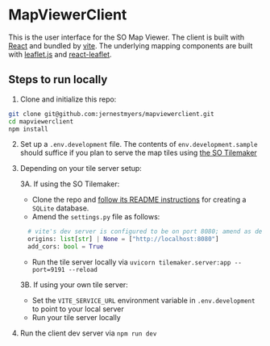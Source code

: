 # MapViewerClient
This is the user interface for the SO Map Viewer. The client is built with [React](https://react.dev/) and bundled by [vite](https://vite.dev/). The underlying mapping components are built with [leaflet.js](https://leafletjs.com/) and [react-leaflet](https://react-leaflet.js.org/).

## Steps to run locally
1. Clone and initialize this repo:
```sh
git clone git@github.com:jernestmyers/mapviewerclient.git
cd mapviewerclient
npm install
```

2. Set up a `.env.development` file. The contents of `env.development.sample` should suffice if you plan to serve the map tiles using [the SO Tilemaker](https://github.com/simonsobs/tilemaker)

3. Depending on your tile server setup:
  
    3A. If using the SO Tilemaker:

      - Clone the repo and [follow its README instructions](https://github.com/simonsobs/tilemaker#readme) for creating a `SQLite` database.
      - Amend the `settings.py` file as follows:
      ```py
        # vite's dev server is configured to be on port 8080; amend as desired.
        origins: list[str] | None = ["http://localhost:8080"]
        add_cors: bool = True
      ```
      - Run the tile server locally via `uvicorn tilemaker.server:app --port=9191 --reload`

    3B. If using your own tile server:

      - Set the `VITE_SERVICE_URL` environment variable in `.env.development` to point to your local server
      - Run your tile server locally

4. Run the client dev server via `npm run dev`
